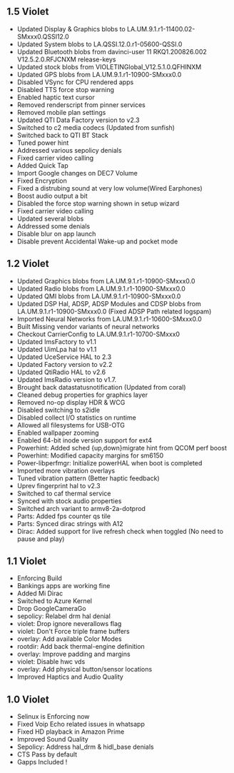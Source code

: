## 1.5 Violet
- Updated Display & Graphics blobs to LA.UM.9.1.r1-11400.02-SMxxx0.QSSI12.0
- Updated System blobs to LA.QSSI.12.0.r1-05600-QSSI.0
- Updated Bluetooth blobs from davinci-user 11 RKQ1.200826.002 V12.5.2.0.RFJCNXM release-keys
- Updated stock blobs from VIOLETINGlobal_V12.5.1.0.QFHINXM
- Updated GPS blobs from LA.UM.9.1.r1-10900-SMxxx0.0
- Disabled VSync for CPU rendered apps 
- Disabled TTS force stop warning 
- Enabled haptic text cursor
- Removed renderscript from pinner services
- Removed mobile plan settings
- Updated QTI Data Factory version to v2.3 
- Switched to c2 media codecs (Updated from sunfish)
- Switched back to QTI BT Stack
- Tuned power hint
- Addressed various sepolicy denials
- Fixed carrier video calling
- Added Quick Tap
- Import Google changes on DEC7 Volume
- Fixed Encryption
- Fixed a distrubing sound at very low volume(Wired Earphones)
- Boost audio output a bit
- Disabled the force stop warning shown in setup wizard
- Fixed carrier video calling
- Updated several blobs
- Addressed some denials
- Disable blur on app launch
- Disable prevent Accidental Wake-up and pocket mode

## 1.2 Violet

- Updated Graphics blobs from LA.UM.9.1.r1-10900-SMxxx0.0
- Updated Radio blobs from LA.UM.9.1.r1-10900-SMxxx0.0
- Updated QMI blobs from LA.UM.9.1.r1-10900-SMxxx0.0
- Updated DSP Hal, ADSP, ADSP Modules and CDSP blobs from LA.UM.9.1.r1-10900-SMxxx0.0 (Fixed ADSP Path related logspam)
- Imported Neural Networks from LA.UM.9.1.r1-10600-SMxxx0.0
- Built Missing vendor variants of neural networks
- Checkout CarrierConfig to LA.UM.9.1.r1-10700-SMxxx0
- Updated ImsFactory to v1.1 
- Updated UimLpa hal to v1.1 
- Updated UceService HAL to 2.3 
- Updated Factory version to v2.2 
- Updated QtiRadio HAL to v2.6
- Updated ImsRadio version to v1.7. 
- Brought back datastatusnotification (Updated from coral)
- Cleaned debug properties for graphics layer
- Removed no-op display HDR & WCG 
- Disabled switching to s2idle 
- Disabled collect I/O statistics on runtime 
- Allowed all filesystems for USB-OTG 
- Enabled wallpaper zooming
- Enabled 64-bit inode version support for ext4 
- Powerhint: Added sched {up,down}migrate hint from QCOM perf boost
- Powerhint: Modified capacity margins for sm6150
- Power-libperfmgr: Initialize powerHAL when boot is completed
- Imported more vibration overlays
- Tuned vibration pattern (Better haptic feedback)
- Uprev fingerprint hal to v2.3
- Switched to caf thermal service
- Synced with stock audio properties
- Switched arch variant to armv8-2a-dotprod
- Parts: Added fps counter qs tile
- Parts: Synced dirac strings with A12
- Dirac: Added support for live refresh check when toggled (No need to pause and play)

## 1.1 Violet

- Enforcing Build
- Bankings apps are working fine
- Added Mi Dirac
- Switched to Azure Kernel
- Drop GoogleCameraGo
- sepolicy: Relabel drm hal denial 
- violet: Drop ignore neverallows flag
- violet: Don't Force triple frame buffers
- overlay: Add available Color Modes 
- rootdir: Add back thermal-engine definition 
- overlay: Improve padding and margins
- violet: Disable hwc vds
- overlay: Add physical button/sensor locations 
- Improved Haptics and Audio Quality

## 1.0 Violet

- Selinux is Enforcing now
- Fixed Voip Echo related issues in whatsapp
- Fixed HD playback in Amazon Prime
- Improved Sound Quality 
- Sepolicy: Address hal_drm & hidl_base denials
- CTS Pass by default
- Gapps Included ! 
